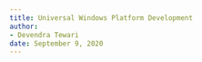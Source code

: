 ```yaml
---
title: Universal Windows Platform Development
author:
- Devendra Tewari
date: September 9, 2020
---
```

